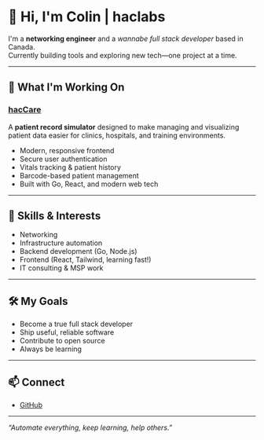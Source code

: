 # 👋 Hi, I'm Colin | haclabs

I'm a **networking engineer** and a *wannabe full stack developer* based in Canada.  
Currently building tools and exploring new tech—one project at a time.

---

## 🚧 What I'm Working On

### [hacCare](https://github.com/haclabs/haccare)  
A **patient record simulator** designed to make managing and visualizing patient data easier for clinics, hospitals, and training environments.

- Modern, responsive frontend
- Secure user authentication
- Vitals tracking & patient history
- Barcode-based patient management
- Built with Go, React, and modern web tech

---

## 🔧 Skills & Interests

- Networking 
- Infrastructure automation
- Backend development (Go, Node.js)
- Frontend (React, Tailwind, learning fast!)
- IT consulting & MSP work

---

## 🛠️ My Goals

- Become a true full stack developer
- Ship useful, reliable software
- Contribute to open source
- Always be learning

---

## 📫 Connect

- [GitHub](https://github.com/haclabs)

---

*“Automate everything, keep learning, help others.”*
